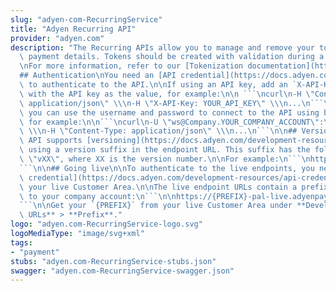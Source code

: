 ```yaml
---
slug: "adyen-com-RecurringService"
title: "Adyen Recurring API"
provider: "adyen.com"
description: "The Recurring APIs allow you to manage and remove your tokens or saved\
  \ payment details. Tokens should be created with validation during a payment request.\n\
  \nFor more information, refer to our [Tokenization documentation](https://docs.adyen.com/online-payments/tokenization).\n\
  ## Authentication\nYou need an [API credential](https://docs.adyen.com/development-resources/api-credentials)\
  \ to authenticate to the API.\n\nIf using an API key, add an `X-API-Key` header\
  \ with the API key as the value, for example:\n\n ```\ncurl\n-H \"Content-Type:\
  \ application/json\" \\\n-H \"X-API-Key: YOUR_API_KEY\" \\\n...\n```\n\nAlternatively,\
  \ you can use the username and password to connect to the API using basic authentication,\
  \ for example:\n\n```\ncurl\n-U \"ws@Company.YOUR_COMPANY_ACCOUNT\":\"YOUR_BASIC_AUTHENTICATION_PASSWORD\"\
  \ \\\n-H \"Content-Type: application/json\" \\\n...\n```\n\n## Versioning\nRecurring\
  \ API supports [versioning](https://docs.adyen.com/development-resources/versioning)\
  \ using a version suffix in the endpoint URL. This suffix has the following format:\
  \ \"vXX\", where XX is the version number.\n\nFor example:\n```\nhttps://pal-test.adyen.com/pal/servlet/Recurring/v68/disable\n\
  ```\n\n## Going live\n\nTo authenticate to the live endpoints, you need an [API\
  \ credential](https://docs.adyen.com/development-resources/api-credentials) from\
  \ your live Customer Area.\n\nThe live endpoint URLs contain a prefix which is unique\
  \ to your company account:\n```\n\nhttps://{PREFIX}-pal-live.adyenpayments.com/pal/servlet/Recurring/v68/disable\n\
  ```\n\nGet your `{PREFIX}` from your live Customer Area under **Developers** > **API\
  \ URLs** > **Prefix**."
logo: "adyen.com-RecurringService-logo.svg"
logoMediaType: "image/svg+xml"
tags:
- "payment"
stubs: "adyen.com-RecurringService-stubs.json"
swagger: "adyen.com-RecurringService-swagger.json"
---
```

